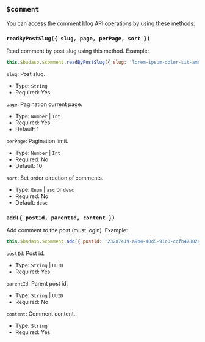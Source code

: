 ## `$comment`

You can access the comment blog API operations by using these methods:
### `readByPostSlug({ slug, page, perPage, sort })`

Read comment by post slug using this method. Example: 
```js
this.$badaso.$comment.readByPostSlug({ slug: 'lorem-ipsum-dolor-sit-amet', page: 1, perPage: 10 });
```

`slug`: Post slug.
- Type: `String`
- Required: Yes
 
`page`: Pagination current page.
- Type: `Number` | `Int`
- Required: Yes
- Default: 1

`perPage`: Pagination limit.
- Type: `Number` | `Int`
- Required: No
- Default: 10

`sort`: Set order direction of comments.
- Type: `Enum` | `asc` or `desc`
- Required: No
- Default: `desc`

### `add({ postId, parentId, content })`

Add comment to the post (must login). Example: 
```js
this.$badaso.$comment.add({ postId: '232a7419-a9b4-40d5-91c0-ccfb47882aaa', content: "Hello World!" });
```

`postId`: Post id.
- Type: `String` | `UUID`
- Required: Yes

`parentId`: Parent post id.
- Type: `String` | `UUID`
- Required: No

`content`: Comment content.
- Type: `String`
- Required: Yes
